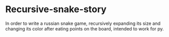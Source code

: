 # Recursive-snake-story
In order to write a russian snake game, recursively expanding its size and changing its color after eating points on the board, intended to work for py.
